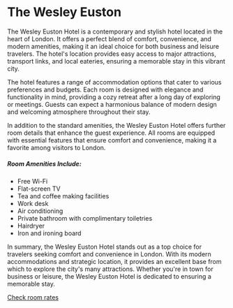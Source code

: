 # The Wesley Euston

The Wesley Euston Hotel is a contemporary and stylish hotel located in the heart of London. It offers a perfect blend of comfort, convenience, and modern amenities, making it an ideal choice for both business and leisure travelers. The hotel's location provides easy access to major attractions, transport links, and local eateries, ensuring a memorable stay in this vibrant city. 

<x-listing-img 
	file="the-wesley-euston-exterior.jpg" 
	alt="Exterior" 
/>

The hotel features a range of accommodation options that cater to various preferences and budgets. Each room is designed with elegance and functionality in mind, providing a cozy retreat after a long day of exploring or meetings. Guests can expect a harmonious balance of modern design and welcoming atmosphere throughout their stay.

<x-listing-img 
	file="the-wesley-euston-room.jpg" 
	alt="Room" 
/>
<x-listing-img 
	file="the-wesley-euston-room-2.jpg" 
	alt="Room 2" 
/>

In addition to the standard amenities, the Wesley Euston Hotel offers further room details that enhance the guest experience. All rooms are equipped with essential features that ensure comfort and convenience, making it a favorite among visitors to London.

<x-listing-img 
	file="the-wesley-euston-bathroom.jpg" 
	alt="Bathroom" 
/>


##### Room Amenities Include:

- Free Wi-Fi
- Flat-screen TV
- Tea and coffee making facilities
- Work desk
- Air conditioning
- Private bathroom with complimentary toiletries
- Hairdryer
- Iron and ironing board

<x-listing-img 
	file="the-wesley-euston-facilities.jpg" 
	alt="Gym" 
/>
<x-listing-img 
	file="the-wesley-euston-facilities-2.jpg" 
	alt="Reception" 
/>

In summary, the Wesley Euston Hotel stands out as a top choice for travelers seeking comfort and convenience in London. With its modern accommodations and strategic location, it provides an excellent base from which to explore the city's many attractions. Whether you're in town for business or leisure, the Wesley Euston Hotel is dedicated to ensuring a memorable stay.



<a href="#" class="btn btn-primary">Check room rates</a>    
